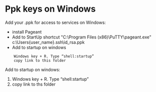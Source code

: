 # Ppk keys on Windows

Add your .ppk for access to services on Windows:

- install Pageant
- Add to StartUp shortcut "C:\Program Files (x86)\PuTTY\pageant.exe" c:\Users\{user_name}\.ssh\id_rsa.ppk﻿
- Add to startup on windows
````
    Windows key + R. Type “shell:startup” 
    copy link to this folder
````

Add to startup on windows:
1) Windows key + R. Type “shell:startup” 
2) copy link to ths folder